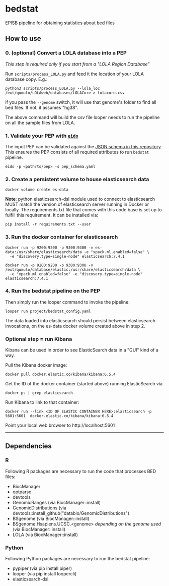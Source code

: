 # bedstat
EPISB pipeline for obtaining statistics about bed files

## How to use

### 0. (optional) Convert a LOLA database into a PEP

*This step is required only if you start from a "LOLA Region Database"*

Run `scripts/process_LOLA.py` and feed it the location of your LOLA database copy. E.g.:

```
python3 scripts/process_LOLA.py --lola_loc /ext/qumulo/LOLAweb/databases/LOLACore > lolacore.csv
```

if you pass the `--genome` switch, it will use that genome's folder to find all bed files. If not, it assumes "hg38".

The above command will build the csv file looper needs to run the pipeline on all the sample files from LOLA.

### 1. Validate your PEP with [`eido`](https://github.com/pepkit/eido)

The input PEP can be validated against the [JSON schema in this repository](pep_schema.yaml). This ensures the PEP consists of all required attributes to run `bedstat` pipeline.

```
eido -p <path/to/pep> -s pep_schema.yaml
```

### 2. Create a persistent volume to house elasticsearch data

```
docker volume create es-data
```

**Note**: python elasticsearch-dsl module used to connect to elasticsearch MUST match the version of elasticsearch server running in Docker or locally. The requirements.txt file that comes with this code base is set up to fulfill this requirement. It can be installed via:

```
pip install -r requirements.txt --user
```

### 3. Run the docker container for elasticsearch

```
docker run -p 9200:9200 -p 9300:9300 -v es-data:/usr/share/elasticsearch/data -e "xpack.ml.enabled=false" \
  -e "discovery.type=single-node" elasticsearch:7.4.1
```

```
docker run -p 9200:9200 -p 9300:9300 -v /ext/qumulo/database/elastic:/usr/share/elasticsearch/data \
  -e "xpack.ml.enabled=false" -e "discovery.type=single-node" elasticsearch:7.4.1
```

### 4. Run the bedstat pipeline on the PEP

Then simply run the looper command to invoke the pipeline:

```
looper run project/bedstat_config.yaml
```

The data loaded into elasticsearch should persist between elasticsearch invocations, on the es-data docker volume created above in step 2.

### Optional step = run Kibana

Kibana can be used in order to see ElasticSearch data in a "GUI" kind of a way.

Pull the Kibana docker image:
```
docker pull docker.elastic.co/kibana/kibana:6.5.4
```

Get the ID of the docker container (started above) running ElasticSearch via 
```
docker ps | grep elasticsearch
```

Run Kibana to link to that container:
```
docker run --link <ID OF ELASTIC CONTAINER HERE>:elasticsearch -p 5601:5601  docker.elastic.co/kibana/kibana:6.5.4
```

Point your local web browser to http://localhost:5601

---

## Dependencies

### R

Following R packages are necessary to run the code that processes BED files:

* BiocManager
* optparse
* devtools
* GenomicRanges (via BiocManager::install)
* GenomicDistributions (via devtools::install_github("databio/GenomicDistributions")
* BSgenome (via BiocManager::install)
* BSgenome.Hsapiens.UCSC.\<genome> *depending on the genome used* (via BiocManager::install) 
* LOLA (via BiocManager::install)

### Python

Following Python packages are necessary to run the bedstat pipeline:

* pypiper (via pip install piper)
* looper (via pip install loopercli)
* elasticsearch-dsl


